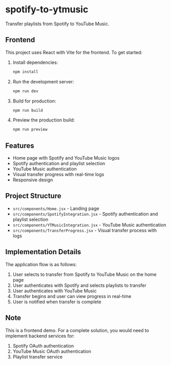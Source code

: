 # spotify-to-ytmusic

Transfer playlists from Spotify to YouTube Music.

## Frontend

This project uses React with Vite for the frontend. To get started:

1. Install dependencies:
   ```bash
   npm install
   ```

2. Run the development server:
   ```bash
   npm run dev
   ```

3. Build for production:
   ```bash
   npm run build
   ```

4. Preview the production build:
   ```bash
   npm run preview
   ```

## Features

- Home page with Spotify and YouTube Music logos
- Spotify authentication and playlist selection
- YouTube Music authentication
- Visual transfer progress with real-time logs
- Responsive design

## Project Structure

- `src/components/Home.jsx` - Landing page
- `src/components/SpotifyIntegration.jsx` - Spotify authentication and playlist selection
- `src/components/YTMusicIntegration.jsx` - YouTube Music authentication
- `src/components/TransferProgress.jsx` - Visual transfer process with logs

## Implementation Details

The application flow is as follows:
1. User selects to transfer from Spotify to YouTube Music on the home page
2. User authenticates with Spotify and selects playlists to transfer
3. User authenticates with YouTube Music
4. Transfer begins and user can view progress in real-time
5. User is notified when transfer is complete

## Note

This is a frontend demo. For a complete solution, you would need to implement backend services for:
1. Spotify OAuth authentication
2. YouTube Music OAuth authentication
3. Playlist transfer service
